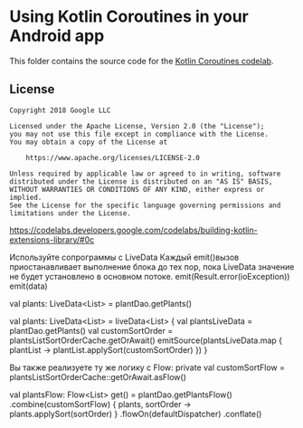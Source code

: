 # Using Kotlin Coroutines in your Android app

This folder contains the source code for the [Kotlin Coroutines codelab](https://codelabs.developers.google.com/codelabs/kotlin-coroutines/index.html).

## License

    Copyright 2018 Google LLC

    Licensed under the Apache License, Version 2.0 (the "License");
    you may not use this file except in compliance with the License.
    You may obtain a copy of the License at

        https://www.apache.org/licenses/LICENSE-2.0

    Unless required by applicable law or agreed to in writing, software
    distributed under the License is distributed on an "AS IS" BASIS,
    WITHOUT WARRANTIES OR CONDITIONS OF ANY KIND, either express or implied.
    See the License for the specific language governing permissions and
    limitations under the License.

https://codelabs.developers.google.com/codelabs/building-kotlin-extensions-library/#0c

Используйте сопрограммы с LiveData
Каждый emit()вызов приостанавливает выполнение блока до тех пор,
 пока LiveData значение не будет установлено в основном потоке.
  emit(Result.error(ioException)) emit(data)

val plants: LiveData<List<Plant>> = plantDao.getPlants()

val plants: LiveData<List<Plant>> = liveData<List<Plant>> {
   val plantsLiveData = plantDao.getPlants()
   val customSortOrder = plantsListSortOrderCache.getOrAwait()
   emitSource(plantsLiveData.map { plantList -> plantList.applySort(customSortOrder) })
}

Вы также реализуете ту же логику с Flow:
private val customSortFlow = plantsListSortOrderCache::getOrAwait.asFlow()

val plantsFlow: Flow<List<Plant>>
   get() = plantDao.getPlantsFlow()
       .combine(customSortFlow) { plants, sortOrder ->
           plants.applySort(sortOrder)
       }
       .flowOn(defaultDispatcher)
       .conflate()
       
